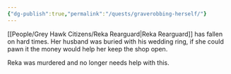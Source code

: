 ```yaml
---
{"dg-publish":true,"permalink":"/quests/graverobbing-herself/"}
---
```


[[People/Grey Hawk Citizens/Reka Rearguard\|Reka Rearguard]] has fallen on hard times.  Her husband was buried with his wedding ring, if she could pawn it the money would help her keep the shop open.  

Reka was murdered and no longer needs help with this.  
